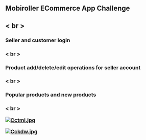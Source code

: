  <h2>Mobiroller ECommerce App Challenge<h2> < br >
 <h3>Seller and customer login <h3> < br >
 <h3>Product add/delete/edit operations for seller account<h3> < br >
 <h3>Popular products and new products<h3>  < br >
 
 <a href="https://resimyukle.link/i/Cctmi"><img src="https://s3.eu-central-1.wasabisys.com/iresim/Cctmi.jpg" alt="Cctmi.jpg" border="0" /></a>
 
<a href="https://resimyukle.link/i/Cckdw"><img src="https://s3.eu-central-1.wasabisys.com/iresim/Cckdw.jpg" alt="Cckdw.jpg" border="0" /></a>
